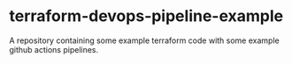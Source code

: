 # terraform-devops-pipeline-example
A repository containing some example terraform code with some example github actions pipelines. 
